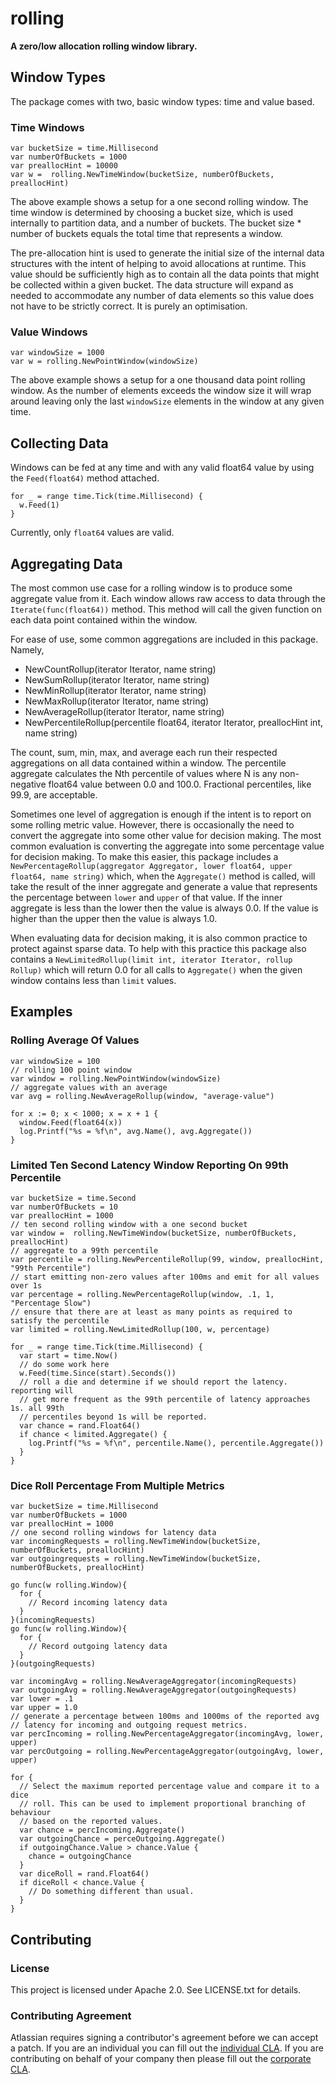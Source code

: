 # rolling #

**A zero/low allocation rolling window library.**

## Window Types ##

The package comes with two, basic window types: time and value based.

### Time Windows ###

```golang
var bucketSize = time.Millisecond
var numberOfBuckets = 1000
var preallocHint = 10000
var w =  rolling.NewTimeWindow(bucketSize, numberOfBuckets, preallocHint)
```

The above example shows a setup for a one second rolling window. The time window
is determined by choosing a bucket size, which is used internally to partition
data, and a number of buckets. The bucket size * number of buckets equals the
total time that represents a window.

The pre-allocation hint is used to generate the initial size of the internal
data structures with the intent of helping to avoid allocations at runtime. This
value should be sufficiently high as to contain all the data points that might
be collected within a given bucket. The data structure will expand as needed to
accommodate any number of data elements so this value does not have to be
strictly correct. It is purely an optimisation.

### Value Windows ##

```golang
var windowSize = 1000
var w = rolling.NewPointWindow(windowSize)
```

The above example shows a setup for a one thousand data point rolling window. As
the number of elements exceeds the window size it will wrap around leaving only
the last `windowSize` elements in the window at any given time.

## Collecting Data ##

Windows can be fed at any time and with any valid float64 value by using the
`Feed(float64)` method attached.

```golang
for _ = range time.Tick(time.Millisecond) {
  w.Feed(1)
}
```

Currently, only `float64` values are valid.

## Aggregating Data ##

The most common use case for a rolling window is to produce some aggregate value
from it. Each window allows raw access to data through the
`Iterate(func(float64))` method. This method will call the given function on
each data point contained within the window.

For ease of use, some common aggregations are included in this package. Namely,

- NewCountRollup(iterator Iterator, name string)
- NewSumRollup(iterator Iterator, name string)
- NewMinRollup(iterator Iterator, name string)
- NewMaxRollup(iterator Iterator, name string)
- NewAverageRollup(iterator Iterator, name string)
- NewPercentileRollup(percentile float64, iterator Iterator, preallocHint int, name string)

The count, sum, min, max, and average each run their respected aggregations on
all data contained within a window. The percentile aggregate calculates the Nth
percentile of values where N is any non-negative float64 value between 0.0 and
100.0. Fractional percentiles, like 99.9, are acceptable.

Sometimes one level of aggregation is enough if the intent is to report on some
rolling metric value. However, there is occasionally the need to convert the
aggregate into some other value for decision making. The most common evaluation
is converting the aggregate into some percentage value for decision making. To
make this easier, this package includes a
`NewPercentageRollup(aggregator Aggregator, lower float64, upper float64, name string)`
which, when the `Aggregate()` method is called, will take the result of the
inner aggregate and generate a value that represents the percentage between
`lower` and `upper` of that value. If the inner aggregate is less than the lower
then the value is always 0.0. If the value is higher than the upper then the
value is always 1.0.

When evaluating data for decision making, it is also common practice to protect
against sparse data. To help with this practice this package also contains a
`NewLimitedRollup(limit int, iterator Iterator, rollup Rollup)`
which will return 0.0 for all calls to `Aggregate()` when the given window
contains less than `limit` values.

## Examples ##

### Rolling Average Of Values ###

```golang
var windowSize = 100
// rolling 100 point window
var window = rolling.NewPointWindow(windowSize)
// aggregate values with an average
var avg = rolling.NewAverageRollup(window, "average-value")

for x := 0; x < 1000; x = x + 1 {
  window.Feed(float64(x))
  log.Printf("%s = %f\n", avg.Name(), avg.Aggregate())
}
```

### Limited Ten Second Latency Window Reporting On 99th Percentile ###

```golang
var bucketSize = time.Second
var numberOfBuckets = 10
var preallocHint = 1000
// ten second rolling window with a one second bucket
var window =  rolling.NewTimeWindow(bucketSize, numberOfBuckets, preallocHint)
// aggregate to a 99th percentile
var percentile = rolling.NewPercentileRollup(99, window, preallocHint, "99th Percentile")
// start emitting non-zero values after 100ms and emit for all values over 1s
var percentage = rolling.NewPercentageRollup(window, .1, 1, "Percentage Slow")
// ensure that there are at least as many points as required to satisfy the percentile
var limited = rolling.NewLimitedRollup(100, w, percentage)

for _ = range time.Tick(time.Millisecond) {
  var start = time.Now()
  // do some work here
  w.Feed(time.Since(start).Seconds())
  // roll a die and determine if we should report the latency. reporting will
  // get more frequent as the 99th percentile of latency approaches 1s. all 99th
  // percentiles beyond 1s will be reported.
  var chance = rand.Float64()
  if chance < limited.Aggregate() {
    log.Printf("%s = %f\n", percentile.Name(), percentile.Aggregate())
  }
}
```

### Dice Roll Percentage From Multiple Metrics ###

```golang
var bucketSize = time.Millisecond
var numberOfBuckets = 1000
var preallocHint = 1000
// one second rolling windows for latency data
var incomingRequests = rolling.NewTimeWindow(bucketSize, numberOfBuckets, preallocHint)
var outgoingrequests = rolling.NewTimeWindow(bucketSize, numberOfBuckets, preallocHint)

go func(w rolling.Window){
  for {
    // Record incoming latency data
  }
}(incomingRequests)
go func(w rolling.Window){
  for {
    // Record outgoing latency data
  }
}(outgoingRequests)

var incomingAvg = rolling.NewAverageAggregator(incomingRequests)
var outgoingAvg = rolling.NewAverageAggregator(outgoingRequests)
var lower = .1
var upper = 1.0
// generate a percentage between 100ms and 1000ms of the reported avg
// latency for incoming and outgoing request metrics.
var percIncoming = rolling.NewPercentageAggregator(incomingAvg, lower, upper)
var percOutgoing = rolling.NewPercentageAggregator(outgoingAvg, lower, upper)

for {
  // Select the maximum reported percentage value and compare it to a dice
  // roll. This can be used to implement proportional branching of behaviour
  // based on the reported values.
  var chance = percIncoming.Aggregate()
  var outgoingChance = perceOutgoing.Aggregate()
  if outgoingChance.Value > chance.Value {
    chance = outgoingChance
  }
  var diceRoll = rand.Float64()
  if diceRoll < chance.Value {
    // Do something different than usual.
  }
}
```

## Contributing ##

### License ###

This project is licensed under Apache 2.0. See LICENSE.txt for details.

### Contributing Agreement ###

Atlassian requires signing a contributor's agreement before we can accept a
patch. If you are an individual you can fill out the
[individual CLA](https://na2.docusign.net/Member/PowerFormSigning.aspx?PowerFormId=3f94fbdc-2fbe-46ac-b14c-5d152700ae5d).
If you are contributing on behalf of your company then please fill out the
[corporate CLA](https://na2.docusign.net/Member/PowerFormSigning.aspx?PowerFormId=e1c17c66-ca4d-4aab-a953-2c231af4a20b).
